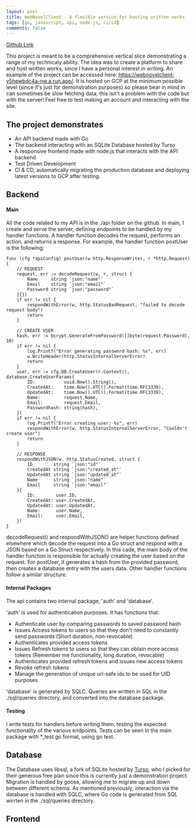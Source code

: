 ```yaml
---
layout: post
title: WebNovelClient - A flexible service for hosting written works
tags: [go, javascript, api, node.js, ci/cd]
comments: false
---
```


[Github Link](https://github.com/LoreviQ/WebNovelPlatform)

This project is meant to be a comprehensive vertical slice demonstrating a range of my technicaly ability. The idea was to create a platform to share and host written works, since I have a personal interest in writing. An example of the project can be accessed here: https://webnovelclient-y5hewbdc4a-nw.a.run.app/. It is hosted on GCP at the minimum possible level (since it's just for demonstration purposes) so please bear in mind in can sometimes be slow fetching data, this isn't a problem with the code but with the server! Feel free to test making an account and interacting with the site.

## The project demonstrates
  - An API backend made with Go
  - The backend interacting with an SQLite Database hosted by Turso
  - A responsive frontend made with node.js that interacts with the API backend
  - Test Driven Development
  - CI & CD, automatically migrating the production database and deploying latest versions to GCP after testing.

## Backend

#### Main

All the code related to my API is in the ./api folder on the github. In main, I create and serve the server, defining endpoints to be handled by my handler functions. A handler function decodes the request, performs an action, and returns a response. For example, the handler function postUser is the following:


    func (cfg *apiConfig) postUser(w http.ResponseWriter, r *http.Request) {
        // REQUEST
        request, err := decodeRequest(w, r, struct {
            Name     string `json:"name"`
            Email    string `json:"email"`
            Password string `json:"password"`
        }{})
        if err != nil {
            respondWithError(w, http.StatusBadRequest, "failed to decode request body")
            return
        }

        // CREATE USER
        hash, err := bcrypt.GenerateFromPassword([]byte(request.Password), 10)
        if err != nil {
            log.Printf("Error generating password hash: %s", err)
            w.WriteHeader(http.StatusInternalServerError)
            return
        }
        user, err := cfg.DB.CreateUser(r.Context(), database.CreateUserParams{
            ID:           uuid.New().String(),
            CreatedAt:    time.Now().UTC().Format(time.RFC3339),
            UpdatedAt:    time.Now().UTC().Format(time.RFC3339),
            Name:         request.Name,
            Email:        request.Email,
            Passwordhash: string(hash),
        })
        if err != nil {
            log.Printf("Error creating user: %s", err)
            respondWithError(w, http.StatusInternalServerError, "Couldn't create user")
            return
        }

        // RESPONSE
        respondWithJSON(w, http.StatusCreated, struct {
            ID        string `json:"id"`
            CreatedAt string `json:"created_at"`
            UpdatedAt string `json:"updated_at"`
            Name      string `json:"name"`
            Email     string `json:"email"`
        }{
            ID:        user.ID,
            CreatedAt: user.CreatedAt,
            UpdatedAt: user.UpdatedAt,
            Name:      user.Name,
            Email:     user.Email,
        })
    }

decodeRequest() and respondWithJSON() are helper functions defined elsewhere which decode the request into a Go struct and respond with a JSON based on a Go Struct respectively. In this cade, the main body of the handler function is responsible for actually creating the user based on the request. For postUser, it generates a hash from the provided password, then creates a database entry with the users data. Other handler functions follow a similar structure. 

#### Internal Packages

The api contains two internal package, 'auth' and 'database'. 

'auth' is used for authentication purposes. It has functions that:
  - Authenticate user by comparing passwords to saved password hash
  - Issues Access tokens to users so that they don't need to constantly send passwords (Short duration, non-revocable)
  - Authenticates provided access tokens
  - Issues Refresh tokens to users so that they can obtain more access tokens (Remember me functionality, long duration, revocable)
  - Authenticates provided refresh tokens and issues new access tokens
  - Revoke refresh tokens
  - Manage the generation of unique url-safe ids to be used for UID purposes

'database' is generated by SQLC. Queries are written in SQL in the ./sql/queries directory, and converted into the database package. 

#### Testing

I write tests for handlers before writing them, testing the expected functionality of the various endpoints. Tests can be seen in the main package with *_test.go format, using go test. 

## Database

The Database uses libsql, a fork of SQLite hosted by [Turso](https://turso.tech/), who I picked for their generous free plan since this is currently just a demonstration project. Migration is handled by goose, allowing me to migrate up and down between different schema. As mentioned previously, interaction via the database is handled with SQLC, where Go code is generated from SQL wirrten in the ./sql/queries directory.

## Frontend

